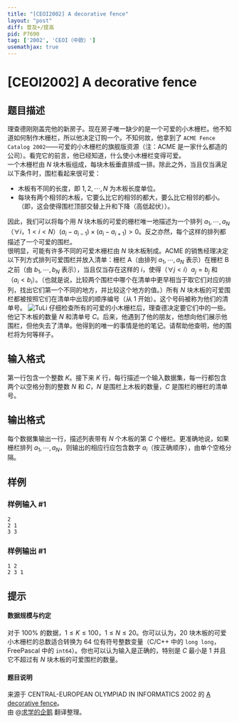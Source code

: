 ```yaml
---
title: "[CEOI2002] A decorative fence"
layout: "post"
diff: 普及+/提高
pid: P7690
tag: ['2002', 'CEOI（中欧）']
usemathjax: true
---
```


# [CEOI2002] A decorative fence
## 题目描述

理查德刚刚盖完他的新房子。现在房子唯一缺少的是一个可爱的小木栅栏。他不知道如何制作木栅栏，所以他决定订购一个。不知何故，他拿到了 $\texttt{ACME Fence Catalog 2002}$――可爱的小木栅栏的旗舰版资源（注：ACME 是一家什么都造的公司）。看完它的前言，他已经知道，什么使小木栅栏变得可爱。  
一个木栅栏由 $N$ 块木板组成，每块木板垂直排成一排。除此之外，当且仅当满足以下条件时，围栏看起来很可爱：  
- 木板有不同的长度，即 $1,2,\cdots,N$ 为木板长度单位。  
- 每块有两个相邻的木板，它要么比它的相邻的都大，要么比它相邻的都小。（即，这会使得围栏顶部交替上升和下降（高低起伏））。  

因此，我们可以将每个用 $N$ 块木板的可爱的栅栏唯一地描述为一个排列 $a_1,\cdots,a_N$（$\forall i$，$1 < i < N$）$(a_i - a_{i−1}) × (a_i - a_{i+1}) > 0$。反之亦然，每个这样的排列都描述了一个可爱的围栏。  
很明显，可能有许多不同的可爱木栅栏由 $N$ 块木板制成。ACME 的销售经理决定以下列方式排列可爱围栏并放入清单：栅栏 A（由排列 $a_1,\cdots,a_N$ 表示）在栅栏 B 之前（由 $b_1,\cdots,b_N$ 表示），当且仅当存在这样的 $i$，使得（$\forall j < i$）$a_j = b_j$ 和 （$a_i < b_i$）。（也就是说，比较两个围栏中哪个在清单中更早相当于取它们对应的排列，找出它们第一个不同的地方，并比较这个地方的值。）所有 $N$ 块木板的可爱围栏都被按照它们在清单中出现的顺序编号（从 $1$ 开始）。这个号码被称为他们的清单号。 
![TuLi](https://cdn.luogu.com.cn/upload/image_hosting/9kopwi5p.png)
仔细检查所有的可爱的小木栅栏后，理查德决定要它们中的一些。他记下木板的数量 $N$ 和清单号 $C$。后来，他遇到了他的朋友，他想向他们展示他围栏，但他失去了清单。他得到的唯一的事情是他的笔记。请帮助他查明，他的围栏将为何等样子。
## 输入格式

第一行包含一个整数 $K$。接下来 $K$ 行，每行描述一个输入数据集，每一行都包含两个以空格分割的整数 $N$ 和 $C$，$N$ 是围栏上木板的数量，$C$ 是围栏的栅栏的清单号。
## 输出格式

每个数据集输出一行，描述列表带有 $N$ 个木板的第 $C$ 个栅栏。更准确地说，如果栅栏排列 $a_1,\cdots,a_N$，则输出的相应行应包含数字 $a_i$（按正确顺序），由单个空格分隔。
## 样例

### 样例输入 #1
```
2
2 1
3 3
```
### 样例输出 #1
```
1 2
2 3 1
```
## 提示

#### 数据规模与约定  
对于 $100 \%$ 的数据，$1 \leq K \leq 100$，$1 \leq N \leq 20$。你可以认为，$20$ 块木板的可爱小木栅栏的总数适合转换为 $64$ 位有符号整数变量（C/C++ 中的 `long long`，FreePascal 中的 `int64`）。你也可以认为输入是正确的，特别是 $C$ 最小是 $1$ 并且它不超过有 $N$ 块木板的可爱围栏的数量。  
#### 题目说明  
来源于 CENTRAL-EUROPEAN OLYMPIAD IN INFORMATICS 2002 的 [A decorative fence](https://web.ics.upjs.sk/ceoi/documents/tasks/fence-tsk.pdf)。  
由 @[求学的企鹅](/user/271784) 翻译整理。
